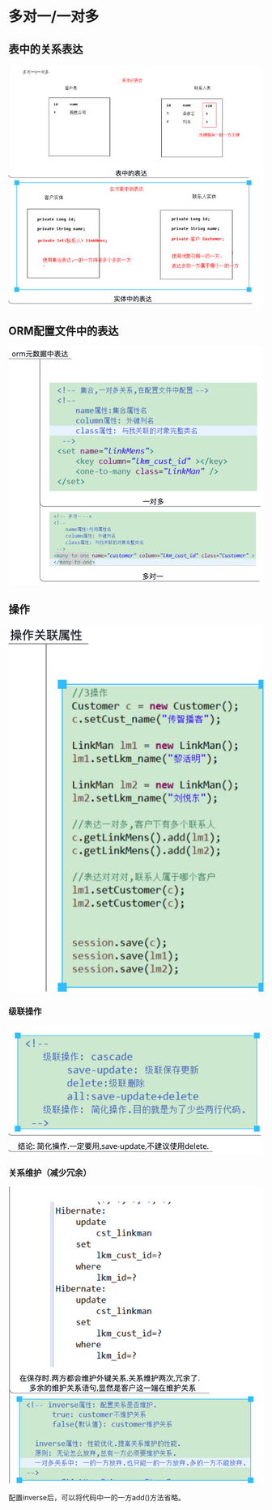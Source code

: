 # 多对一/一对多

## 表中的关系表达

![](../../../.gitbook/assets/image%20%2817%29.png)

## ORM配置文件中的表达

![](../../../.gitbook/assets/image%20%2829%29.png)

## 操作

![](../../../.gitbook/assets/image%20%2815%29.png)

### 级联操作

![](../../../.gitbook/assets/image%20%287%29.png)

### 关系维护（减少冗余）

![](../../../.gitbook/assets/image%20%2814%29.png)

配置inverse后，可以将代码中一的一方add\(\)方法省略。


